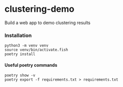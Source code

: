 # clustering-demo
Build a web app to demo clustering results

### Installation
```
python3 -m venv venv
source venv/bin/activate.fish
poetry install
```

#### Useful poetry commands
```
poetry show -v
poetry export -f requirements.txt > requirements.txt
```
